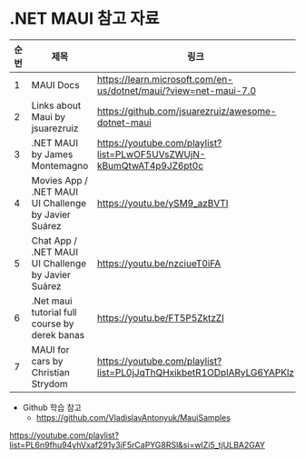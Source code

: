 # .NET MAUI 참고 자료

| 순번 | 제목 | 링크 | 비고 |
| ---| --- | --- | --- |
| 1 | MAUI Docs | https://learn.microsoft.com/en-us/dotnet/maui/?view=net-maui-7.0 | - |
| 2 | Links about Maui by jsuarezruiz | https://github.com/jsuarezruiz/awesome-dotnet-maui | - |
| 3 | .NET MAUI by James Montemagno | https://youtube.com/playlist?list=PLwOF5UVsZWUjN-kBumQtwAT4p9JZ6pt0c | - |
| 4 | Movies App / .NET MAUI UI Challenge by Javier Suárez | https://youtu.be/ySM9_azBVTI | - |
| 5 | Chat App / .NET MAUI UI Challenge by Javier Suárez | https://youtu.be/nzciueT0iFA | - |
| 6 | .Net maui tutorial full course by derek banas | https://youtu.be/FT5P5ZktzZI | - |
| 7 | MAUI for cars by Christian Strydom | https://youtube.com/playlist?list=PL0jJqThQHxikbetR1ODplARyLG6YAPKlz | - |

* Github 학습 참고
  - https://github.com/VladislavAntonyuk/MauiSamples

https://youtube.com/playlist?list=PL6n9fhu94yhVxaf291y3jF5rCaPYG8RSl&si=wIZi5_tjULBA2GAY
